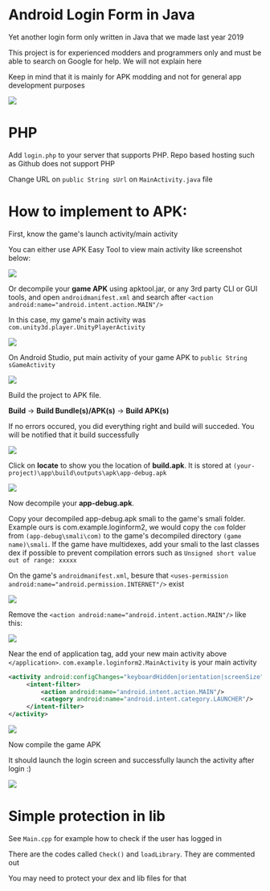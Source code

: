 # Android Login Form in Java
Yet another login form only written in Java that we made last year 2019

This project is for experienced modders and programmers only and must be able to search on Google for help. We will not explain here

Keep in mind that it is mainly for APK modding and not for general app development purposes

![](https://i.imgur.com/PNJEdzd.png)

# PHP

Add `login.php` to your server that supports PHP. Repo based hosting such as Github does not support PHP

Change URL on `public String sUrl` on `MainActivity.java` file

# How to implement to APK:

First, know the game's launch activity/main activity

You can either use APK Easy Tool to view main activity like screenshot below:

![](https://i.imgur.com/JQdPjyZ.png)

Or decompile your **game APK** using apktool.jar, or any 3rd party CLI or GUI tools, and open `androidmanifest.xml` and search after `<action android:name="android.intent.action.MAIN"/>`

In this case, my game's main activity was `com.unity3d.player.UnityPlayerActivity`

![](https://i.imgur.com/FfOtc1K.png)

On Android Studio, put main activity of your game APK to `public String sGameActivity`

![](https://i.imgur.com/gstiBDk.png)

Build the project to APK file.

**Build** -> **Build Bundle(s)/APK(s)** -> **Build APK(s)**

If no errors occured, you did everything right and build will succeded. You will be notified that it build successfully

![](https://i.imgur.com/WpSKV1L.png)

Click on **locate** to show you the location of **build.apk**. It is stored at `(your-project)\app\build\outputs\apk\app-debug.apk`

![](https://i.imgur.com/wBTPSLi.png) 

Now decompile your **app-debug.apk**.

Copy your decompiled app-debug.apk smali to the game's smali folder. Example ours is com.example.loginform2, we would copy the `com` folder from `(app-debug\smali\com)` to the game's decompiled directory `(game name)\smali`. If the game have multidexes, add your smali to the last classes dex if possible to prevent compilation errors such as `Unsigned short value out of range: xxxxx`

On the game's `androidmanifest.xml`, besure that `<uses-permission android:name="android.permission.INTERNET"/>` exist

![](https://i.imgur.com/k0sLVUF.png)

Remove the `<action android:name="android.intent.action.MAIN"/>` like this:

![](https://i.imgur.com/z1RxPjc.png)

Near the end of application tag, add your new main activity above `</application>`. `com.example.loginform2.MainActivity` is your main activity

```xml
<activity android:configChanges="keyboardHidden|orientation|screenSize" android:name="com.example.loginform2.MainActivity" android:screenOrientation="portrait">
     <intent-filter>
         <action android:name="android.intent.action.MAIN"/>
         <category android:name="android.intent.category.LAUNCHER"/>
     </intent-filter>
</activity>
```

![](https://i.imgur.com/X4b8jBV.png)

Now compile the game APK

It should launch the login screen and successfully launch the activity after login :)

![](https://i.imgur.com/eyx8ldU.gif)

# Simple protection in lib

See `Main.cpp` for example how to check if the user has logged in

There are the codes called `Check()` and `loadLibrary`. They are commented out

You may need to protect your dex and lib files for that